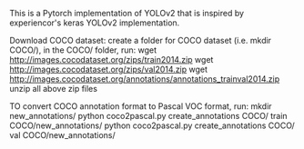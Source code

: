 This is a Pytorch implementation of YOLOv2 that is inspired by experiencor's keras YOLOv2 implementation. 

Download COCO dataset:
create a folder for COCO dataset (i.e. mkdir COCO/), in the COCO/ folder, run: 
wget http://images.cocodataset.org/zips/train2014.zip
wget http://images.cocodataset.org/zips/val2014.zip
wget http://images.cocodataset.org/annotations/annotations_trainval2014.zip
unzip all above zip files

TO convert COCO annotation format to Pascal VOC format, run:
mkdir new_annotations/
python coco2pascal.py create_annotations COCO/ train COCO/new_annotations/
python coco2pascal.py create_annotations COCO/ val COCO/new_annotations/


